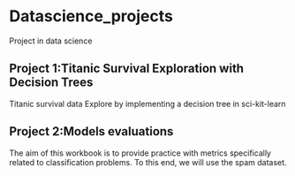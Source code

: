 # Datascience_projects
Project in data science

## Project 1:Titanic Survival Exploration with Decision Trees
 Titanic survival data Explore by implementing a decision tree in sci-kit-learn

 ## Project 2:Models evaluations
 The aim of this workbook is to provide practice with metrics specifically related to classification problems.
To this end, we will use the spam dataset.
